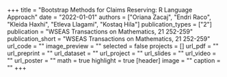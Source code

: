 +++
title = "Bootstrap Methods for Claims Reserving: R Language Approach"
date = "2022-01-01"
authors = ["Oriana Zacaj", "Endri Raco", "Kleida Haxhi", "Etleva Llagami", "Kostaq Hila"]
publication_types = ["2"]
publication = "WSEAS Transactions on Mathematics, 21 252-259"
publication_short = "WSEAS Transactions on Mathematics, 21 252-259"
url_code = ""
image_preview = ""
selected = false
projects = []
url_pdf = ""
url_preprint = ""
url_dataset = ""
url_project = ""
url_slides = ""
url_video = ""
url_poster = ""
math = true
highlight = true
[header]
image = ""
caption = ""
+++
